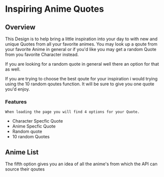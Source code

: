 # Inspiring Anime Quotes
## Overview 
This Design is to help bring a little inspiration into your day to with new and unique Quotes from all your favorite animes. 
You may look up a qoute from your favorite Anime in general or if you'd like you may get a random Quote from you favorite Character instead. 

If you are looking for a random quote in general well there an option for that as well.

If you are trying to choose the best qoute for your inspiration i would trying using the 10 random qoutes function. It will be sure to give you one quote you'd enjoy. 


### Features
    When loading the page you will find 4 options for your Quote. 
    
- Character Specfic Quote
- Anime Specfic Quote
- Random quote 
- 10 random Quotes 


## Anime List
 The fifth option gives you an idea of all the anime's from which the API can source their qoutes 
